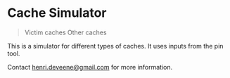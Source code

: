 # Cache Simulator
> Victim caches
> Other caches

This is a simulator for different types of caches.
It uses inputs from the pin tool.

Contact henri.deveene@gmail.com for more information.
